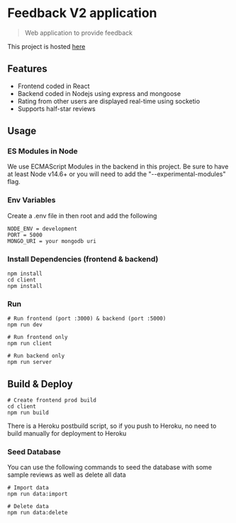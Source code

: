 # Feedback V2 application

> Web application to provide feedback

This project is hosted [here](https://feedback-v2-greg.herokuapp.com/)

## Features

- Frontend coded in React
- Backend coded in Nodejs using express and mongoose
- Rating from other users are displayed real-time using socketio
- Supports half-star reviews

## Usage

### ES Modules in Node

We use ECMAScript Modules in the backend in this project. Be sure to have at least Node v14.6+ or you will need to add the "--experimental-modules" flag.

### Env Variables

Create a .env file in then root and add the following

```
NODE_ENV = development
PORT = 5000
MONGO_URI = your mongodb uri
```

### Install Dependencies (frontend & backend)

```
npm install
cd client
npm install
```

### Run

```
# Run frontend (port :3000) & backend (port :5000)
npm run dev

# Run frontend only
npm run client

# Run backend only
npm run server
```

## Build & Deploy

```
# Create frontend prod build
cd client
npm run build
```

There is a Heroku postbuild script, so if you push to Heroku, no need to build manually for deployment to Heroku

### Seed Database

You can use the following commands to seed the database with some sample reviews as well as delete all data

```
# Import data
npm run data:import

# Delete data
npm run data:delete
```
